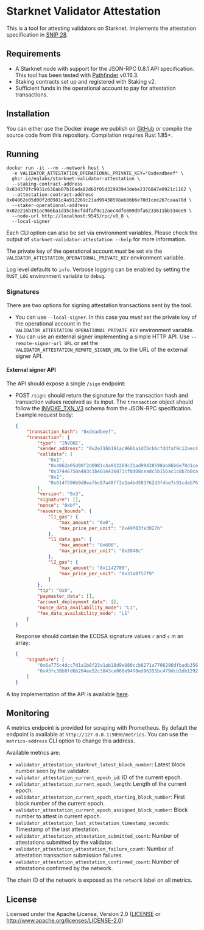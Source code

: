 # Starknet Validator Attestation

This is a tool for attesting validators on Starknet. Implements the attestation specification in [SNIP 28](https://community.starknet.io/t/snip-28-staking-v2-proposal/115250).


## Requirements

- A Starknet node with support for the JSON-RPC 0.8.1 API specification. This tool has been tested with [Pathfinder](https://github.com/eqlabs/pathfinder) v0.16.3.
- Staking contracts set up and registered with Staking v2.
- Sufficient funds in the operational account to pay for attestation transactions.


## Installation

You can either use the Docker image we publish on [GitHub](https://github.com/eqlabs/starknet-validator-attestation/pkgs/container/starknet-validator-attestation) or compile the source code from this repository. Compilation requires Rust 1.85+.


## Running

```shell
docker run -it --rm --network host \
  -e VALIDATOR_ATTESTATION_OPERATIONAL_PRIVATE_KEY="0xdeadbeef" \
  ghcr.io/eqlabs/starknet-validator-attestation \
  --staking-contract-address 0x034370fc9931c636ab07b16ada82d60f05d32993943debe2376847e0921c1162 \
  --attestation-contract-address 0x04862e05d00f2d0981c4a912269c21ad99438598ab86b6e70d1cee267caaa78d \
  --staker-operational-address 0x02e216b191ac966ba1d35cb6cfddfaf9c12aec4dfe869d9fa6233611bb334ee9 \
  --node-url http://localhost:9545/rpc/v0_8 \
  --local-signer
```

Each CLI option can also be set via environment variables. Please check the output of `starknet-validator-attestation --help` for more information.

The private key of the operational account _must_ be set via the `VALIDATOR_ATTESTATION_OPERATIONAL_PRIVATE_KEY` environment variable.

Log level defaults to `info`. Verbose logging can be enabled by setting the `RUST_LOG` environment variable to `debug`.


### Signatures

There are two options for signing attestation transactions sent by the tool.

- You can use `--local-signer`. In this case you _must_ set the private key of the operational account in the `VALIDATOR_ATTESTATION_OPERATIONAL_PRIVATE_KEY` environment variable.
- You can use an external signer implementing a simple HTTP API. Use `--remote-signer-url URL` or set the `VALIDATOR_ATTESTATION_REMOTE_SIGNER_URL` to the URL of the external signer API.

#### External signer API

The API should expose a single `/sign` endpoint:

- POST `/sign`: should return the signature for the transaction hash and transaction values received as its input. The `transaction` object should follow the [INVOKE_TXN_V3](https://github.com/starkware-libs/starknet-specs/blob/a2d10fc6cbaddbe2d3cf6ace5174dd0a306f4885/api/starknet_api_openrpc.json#L2621) schema from the JSON-RPC specification. Example request body:
  ```json
  {
      "transaction_hash": "0xdeadbeef",
      "transaction": {
          "type": "INVOKE",
          "sender_address": "0x2e216b191ac966ba1d35cb6cfddfaf9c12aec4dfe869d9fa6233611bb334ee9",
          "calldata": [
              "0x1",
              "0x4862e05d00f2d0981c4a912269c21ad99438598ab86b6e70d1cee267caaa78d",
              "0x37446750a403c1b4014436073cf8d08ceadc5b156ac1c8b7b0ca41a0c9c1c54",
              "0x1",
              "0x614f596b9d8eafbc87a48ff3a2a4bd503762d3f4be7c91cdeb766cf869c2233"
          ],
          "version": "0x3",
          "signature": [],
          "nonce": "0xbf",
          "resource_bounds": {
              "l1_gas": {
                  "max_amount": "0x0",
                  "max_price_per_unit": "0x49f83fa3027b"
              },
              "l1_data_gas": {
                  "max_amount": "0x600",
                  "max_price_per_unit": "0x3948c"
              },
              "l2_gas": {
                  "max_amount": "0x1142700",
                  "max_price_per_unit": "0x33a8f57f9"
              }
          },
          "tip": "0x0",
          "paymaster_data": [],
          "account_deployment_data": [],
          "nonce_data_availability_mode": "L1",
          "fee_data_availability_mode": "L1"
      }
  }
  ```
  Response should contain the ECDSA signature values `r` and `s` in an array:
  ```json
  {
      "signature": [
          "0x6a775c4dcc7d1a1b8f23a1ab18d9e080ccb8271a7706296dfbadb3563daedfb",
          "0x43fc38b8fd6b204ee52c3843ce060e94f8ed96355bc479dcb2db1292668ccef"
      ]
  }
  ```

A toy implementation of the API is available [here](./examples/signer.rs).

## Monitoring

A metrics endpoint is provided for scraping with Prometheus. By default the endpoint is available at `http://127.0.0.1:9090/metrics`. You can use the `--metrics-address` CLI option to change this address.

Available metrics are:

- `validator_attestation_starknet_latest_block_number`: Latest block number seen by the validator.
- `validator_attestation_current_epoch_id`: ID of the current epoch.
- `validator_attestation_current_epoch_length`: Length of the current epoch.
- `validator_attestation_current_epoch_starting_block_number`: First block number of the current epoch.
- `validator_attestation_current_epoch_assigned_block_number`: Block number to attest in current epoch.
- `validator_attestation_last_attestation_timestamp_seconds`: Timestamp of the last attestation.
- `validator_attestation_attestation_submitted_count`: Number of attestations submitted by the validator.
- `validator_attestation_attestation_failure_count`: Number of attestation transaction submission failures.
- `validator_attestation_attestation_confirmed_count`: Number of attestations confirmed by the network.

The chain ID of the network is exposed as the `network` label on all metrics.


## License

Licensed under the Apache License, Version 2.0 ([LICENSE](LICENSE) or http://www.apache.org/licenses/LICENSE-2.0)

